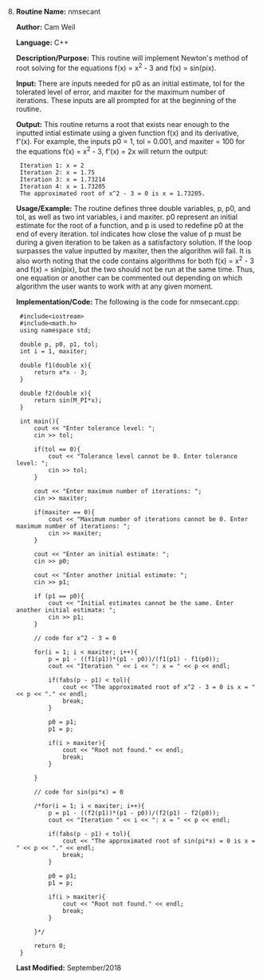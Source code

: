 8. **Routine Name:**           nmsecant

   **Author:** Cam Weil

   **Language:** C++

   **Description/Purpose:** This routine will implement Newton's method of root solving for the equations f(x) = x<sup>2</sup> - 3 and f(x) = sin(pix).

   **Input:** There are inputs needed for p0 as an initial estimate, tol for the tolerated level of error, and maxiter for the maximum number of iterations. These inputs are all prompted for at the beginning of the routine.

   **Output:** This routine returns a root that exists near enough to the inputted intial estimate using a given function f(x) and its derivative, f'(x). For example, the inputs p0 = 1, tol = 0.001, and maxiter = 100 for the equations f(x) = x<sup>2</sup> - 3, f'(x) = 2x will return the output:
  
        Iteration 1: x = 2
        Iteration 2: x = 1.75
        Iteration 3: x = 1.73214
        Iteration 4: x = 1.73205
        The approximated root of x^2 - 3 = 0 is x = 1.73205.

   **Usage/Example:** The routine defines three double variables, p, p0, and tol, as well as two int variables, i and maxiter. p0 represent an initial estimate for the root of a function, and p is used to redefine p0 at the end of every iteration. tol indicates how close the value of p must be during a given iteration to be taken as a satisfactory solution. If the loop surpasses the value inputted by maxiter, then the algorithm will fail. It is also worth noting that the code contains algorithms for both f(x) = x<sup>2</sup> - 3 and f(x) = sin(pix), but the two should not be run at the same time. Thus, one equation or another can be commented out depending on which algorithm the user wants to work with at any given moment.

   **Implementation/Code:** The following is the code for nmsecant.cpp:

        #include<iostream>
        #include<math.h>
        using namespace std;

        double p, p0, p1, tol;
        int i = 1, maxiter;

        double f1(double x){
            return x*x - 3;
        }

        double f2(double x){
            return sin(M_PI*x);
        }

        int main(){
            cout << "Enter tolerance level: ";
            cin >> tol;
    
            if(tol == 0){
                cout << "Tolerance level cannot be 0. Enter tolerance level: ";
                cin >> tol;
            }
    
            cout << "Enter maximum number of iterations: ";
            cin >> maxiter;
    
            if(maxiter == 0){
                cout << "Maximum number of iterations cannot be 0. Enter maximum number of iterations: ";
                cin >> maxiter;
            }
    
            cout << "Enter an initial estimate: ";
            cin >> p0;
    
            cout << "Enter another initial estimate: ";
            cin >> p1;
    
            if (p1 == p0){
                cout << "Initial estimates cannot be the same. Enter another initial estimate: ";
                cin >> p1;
            }
    
            // code for x^2 - 3 = 0
    
            for(i = 1; i < maxiter; i++){
                p = p1 - ((f1(p1))*(p1 - p0))/(f1(p1) - f1(p0));
                cout << "Iteration " << i << ": x = " << p << endl;
        
                if(fabs(p - p1) < tol){
                    cout << "The approximated root of x^2 - 3 = 0 is x = " << p << "." << endl;
                    break;
                }
     
                p0 = p1;
                p1 = p;
     
                if(i > maxiter){
                    cout << "Root not found." << endl;
                    break;
                }
     
            }
    
            // code for sin(pi*x) = 0
    
            /*for(i = 1; i < maxiter; i++){
                p = p1 - ((f2(p1))*(p1 - p0))/(f2(p1) - f2(p0));
                cout << "Iteration " << i << ": x = " << p << endl;
     
                if(fabs(p - p1) < tol){
                    cout << "The approximated root of sin(pi*x) = 0 is x = " << p << "." << endl;
                    break;
                }
     
                p0 = p1;
                p1 = p;
        
                if(i > maxiter){
                    cout << "Root not found." << endl;
                    break;
                }
        
            }*/
    
            return 0;
        }
 
   **Last Modified:** September/2018
